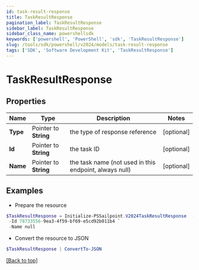 ```yaml
---
id: task-result-response
title: TaskResultResponse
pagination_label: TaskResultResponse
sidebar_label: TaskResultResponse
sidebar_class_name: powershellsdk
keywords: ['powershell', 'PowerShell', 'sdk', 'TaskResultResponse'] 
slug: /tools/sdk/powershell/v2024/models/task-result-response
tags: ['SDK', 'Software Development Kit', 'TaskResultResponse']
---
```



# TaskResultResponse

## Properties

Name | Type | Description | Notes
------------ | ------------- | ------------- | -------------
**Type** |  Pointer to **String** | the type of response reference | [optional] 
**Id** |  Pointer to **String** | the task ID | [optional] 
**Name** |  Pointer to **String** | the task name (not used in this endpoint, always null) | [optional] 

## Examples

- Prepare the resource
```powershell
$TaskResultResponse = Initialize-PSSailpoint.V2024TaskResultResponse  -Type TASK_RESULT `
 -Id 78733556-9ea3-4f59-bf69-e5cd92b011b4 `
 -Name null
```

- Convert the resource to JSON
```powershell
$TaskResultResponse | ConvertTo-JSON
```


[[Back to top]](#) 

